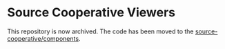 # Source Cooperative Viewers

This repository is now archived. The code has been moved to the [source-cooperative/components](https://github.com/source-cooperative/components/tree/main/apps/viewers).
